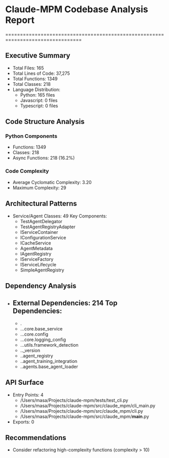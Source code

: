 # Claude-MPM Codebase Analysis Report
================================================================================

## Executive Summary
- Total Files: 165
- Total Lines of Code: 37,275
- Total Functions: 1349
- Total Classes: 218
- Language Distribution:
  - Python: 165 files
  - Javascript: 0 files
  - Typescript: 0 files

## Code Structure Analysis

### Python Components
- Functions: 1349
- Classes: 218
- Async Functions: 218 (16.2%)

### Code Complexity
- Average Cyclomatic Complexity: 3.20
- Maximum Complexity: 29

## Architectural Patterns
- Service/Agent Classes: 49
  Key Components:
  - TestAgentDelegator
  - TestAgentRegistryAdapter
  - IServiceContainer
  - IConfigurationService
  - ICacheService
  - AgentMetadata
  - IAgentRegistry
  - IServiceFactory
  - IServiceLifecycle
  - SimpleAgentRegistry

## Dependency Analysis
- External Dependencies: 214
  Top Dependencies:
  - 
  - .
  - ...core.base_service
  - ...core.config
  - ...core.logging_config
  - ...utils.framework_detection
  - .._version
  - ..agent_registry
  - ..agent_training_integration
  - ..agents.base_agent_loader

## API Surface
- Entry Points: 4
  - /Users/masa/Projects/claude-mpm/tests/test_cli.py
  - /Users/masa/Projects/claude-mpm/src/claude_mpm/cli_main.py
  - /Users/masa/Projects/claude-mpm/src/claude_mpm/cli.py
  - /Users/masa/Projects/claude-mpm/src/claude_mpm/__main__.py
- Exports: 0

## Recommendations
- Consider refactoring high-complexity functions (complexity > 10)